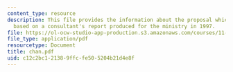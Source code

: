 ```yaml
---
content_type: resource
description: This file provides the information about the proposal which is primarily
  based on a consultant's report produced for the ministry in 1997.
file: https://ol-ocw-studio-app-production.s3.amazonaws.com/courses/11-479-water-and-sanitation-infrastructure-planning-in-developing-countries-spring-2005/c12c2bc121389ffcfe505204b21d4e8f_chan.pdf
file_type: application/pdf
resourcetype: Document
title: chan.pdf
uid: c12c2bc1-2138-9ffc-fe50-5204b21d4e8f
---
```

